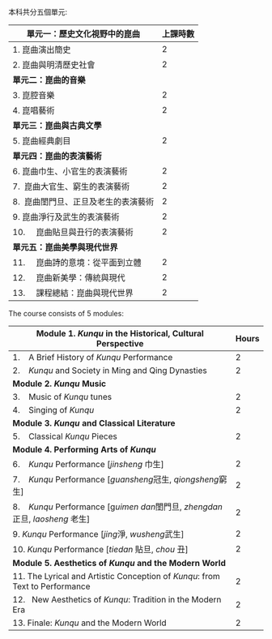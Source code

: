 本科共分五個單元:

| **單元一：歷史文化視野中的崑曲** | **上課時數** |
| --- | --- |
| 1. 崑曲演出簡史 | 2 |
| 2. 崑曲與明清歷史社會 | 2 |
| **單元二：崑曲的音樂** |  |
| 3. 崑腔音樂 | 2 |
| 4. 崑唱藝術 | 2 |
| **單元三：崑曲與古典文學** |  |
| 5. 崑曲經典劇目 | 2 |
| **單元四：崑曲的表演藝術** |  |
| 6. 崑曲巾生、小官生的表演藝術 | 2 |
| 7.  崑曲大官生、窮生的表演藝術 | 2 |
| 8.  崑曲閨門旦、正旦及老生的表演藝術 | 2 |
| 9. 崑曲淨行及武生的表演藝術 | 2 |
| 10.     崑曲貼旦與丑行的表演藝術 | 2 |
| **單元五：崑曲美學與現代世界** |  |
| 11.     崑曲詩的意境：從平面到立體 | 2 |
| 12.     崑曲新美學：傳統與現代 | 2 |
| 13.     課程總結：崑曲與現代世界 | 2 |

The course consists of 5 modules:

| **Module 1. *Kunqu* in the Historical, Cultural Perspective** | Hours |
| --- | --- |
| 1.    A Brief History of *Kunqu* Performance | 2 |
| 2.    *Kunqu* and Society in Ming and Qing Dynasties | 2 |
| **Module 2. *Kunqu* Music** |  |
| 3.    Music of *Kunqu* tunes | 2 |
| 4.    Singing of *Kunqu* | 2 |
| **Module 3. *Kunqu* and Classical Literature** |  |
| 5.    Classical *Kunqu* Pieces | 2 |
| **Module 4. Performing Arts of *Kunqu*** |  |
| 6.    *Kunqu* Performance [*jinsheng* 巾生] | 2 |
| 7.    *Kunqu* Performance [*guansheng*冠生, *qiongsheng*窮生] | 2 |
| 8.    *Kunqu* Performance [g*uimen dan*閨門旦, *zhengdan* 正旦, *laosheng* 老生] | 2 |
| 9. *Kunqu* Performance [*jing*淨, *wusheng*武生] | 2 |
| 10. *Kunqu* Performance [*tiedan* 貼旦, *chou* 丑] | 2 |
| **Module 5. Aesthetics of *Kunqu* and the Modern World** |  |
| 11. The Lyrical and Artistic Conception of *Kunqu*: from Text to Performance | 2 |
| 12.   New Aesthetics of *Kunqu*: Tradition in the Modern Era | 2 |
| 13. Finale: *Kunqu* and the Modern World | 2 |